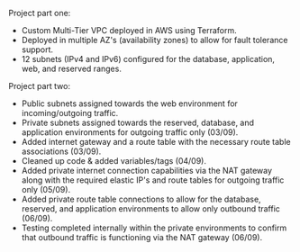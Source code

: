 Project part one:  
- Custom Multi-Tier VPC deployed in AWS using Terraform.  
- Deployed in multiple AZ's (availability zones) to allow for fault tolerance support.  
- 12 subnets (IPv4 and IPv6) configured for the database, application, web, and reserved ranges.  

Project part two:  
- Public subnets assigned towards the web environment for incoming/outgoing traffic.  
- Private subnets assigned towards the reserved, database, and application environments for outgoing traffic only (03/09).  
- Added internet gateway and a route table with the necessary route table associations (03/09).  
- Cleaned up code & added variables/tags (04/09).  
- Added private internet connection capabilities via the NAT gateway along with the required elastic IP's and route tables for outgoing traffic only (05/09).  
- Added private route table connections to allow for the database, reserved, and application environments to allow only outbound traffic (06/09).
- Testing completed internally within the private environments to confirm that outbound traffic is functioning via the NAT gateway (06/09).